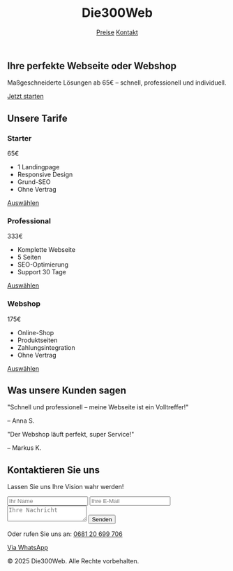 <!DOCTYPE html>
<html lang="de">
<head>
  <meta charset="UTF-8">
  <meta name="viewport" content="width=device-width, initial-scale=1.0">
  <meta name="description" content="Entdecken Sie die perfekte Webseite mit die300web: Günstige Webseiten & Webshops ab 65€. Professionelles Design und schnelle Umsetzung.">
  <meta name="keywords" content="Webseiten, Webshops, Design, Preise, die300web">
  <title>Die300Web - Perfekte Webseiten & Webshops ab 65€</title>
  <script src="https://cdn.tailwindcss.com"></script>
</head>
<body class="bg-gray-50 font-sans text-gray-800">
  <!-- Header -->
  <header class="bg-white shadow-md">
    <div class="container mx-auto px-4 py-4 flex justify-between items-center">
      <h1 class="text-2xl font-bold text-blue-600">Die300Web</h1>
      <nav>
        <a href="#preise" class="text-blue-600 hover:text-blue-800 mx-4">Preise</a>
        <a href="#kontakt" class="text-blue-600 hover:text-blue-800 mx-4">Kontakt</a>
      </nav>
    </div>
  </header>

  <!-- Hero Section -->
  <section class="bg-blue-600 text-white py-20 text-center">
    <div class="container mx-auto px-4">
      <h2 class="text-4xl font-bold mb-4">Ihre perfekte Webseite oder Webshop</h2>
      <p class="text-lg mb-6">Maßgeschneiderte Lösungen ab 65€ – schnell, professionell und individuell.</p>
      <a href="#kontakt" class="bg-white text-blue-600 font-semibold py-3 px-6 rounded-lg hover:bg-gray-100">Jetzt starten</a>
    </div>
  </section>

  <!-- Preise Section -->
  <section id="preise" class="py-16 bg-gray-100">
    <div class="container mx-auto px-4">
      <h2 class="text-3xl font-semibold text-center mb-10">Unsere Tarife</h2>
      <div class="grid grid-cols-1 md:grid-cols-3 gap-8">
        <!-- Tarif 1 -->
        <div class="bg-white p-6 rounded-lg shadow-lg text-center hover:shadow-xl transition">
          <h3 class="text-xl font-bold text-blue-600 mb-2">Starter</h3>
          <p class="text-3xl font-bold text-gray-800 mb-4">65€</p>
          <ul class="text-gray-600 mb-6 space-y-2">
            <li>1 Landingpage</li>
            <li>Responsive Design</li>
            <li>Grund-SEO</li>
            <li>Ohne Vertrag</li>
          </ul>
          <a href="#kontakt" class="bg-blue-600 text-white py-2 px-4 rounded hover:bg-blue-700">Auswählen</a>
        </div>
        <!-- Tarif 2 -->
        <div class="bg-white p-6 rounded-lg shadow-lg text-center hover:shadow-xl transition">
          <h3 class="text-xl font-bold text-blue-600 mb-2">Professional</h3>
          <p class="text-3xl font-bold text-gray-800 mb-4">333€</p>
          <ul class="text-gray-600 mb-6 space-y-2">
            <li>Komplette Webseite</li>
            <li>5 Seiten</li>
            <li>SEO-Optimierung</li>
            <li>Support 30 Tage</li>
          </ul>
          <a href="#kontakt" class="bg-blue-600 text-white py-2 px-4 rounded hover:bg-blue-700">Auswählen</a>
        </div>
        <!-- Tarif 3 -->
        <div class="bg-white p-6 rounded-lg shadow-lg text-center hover:shadow-xl transition">
          <h3 class="text-xl font-bold text-blue-600 mb-2">Webshop</h3>
          <p class="text-3xl font-bold text-gray-800 mb-4">175€</p>
          <ul class="text-gray-600 mb-6 space-y-2">
            <li>Online-Shop</li>
            <li>Produktseiten</li>
            <li>Zahlungsintegration</li>
            <li>Ohne Vertrag</li>
          </ul>
          <a href="#kontakt" class="bg-blue-600 text-white py-2 px-4 rounded hover:bg-blue-700">Auswählen</a>
        </div>
      </div>
    </div>
  </section>

  <!-- Testimonials -->
  <section class="py-16 bg-white">
    <div class="container mx-auto px-4 text-center">
      <h2 class="text-3xl font-semibold mb-6">Was unsere Kunden sagen</h2>
      <div class="grid grid-cols-1 md:grid-cols-2 gap-8">
        <div class="bg-gray-50 p-6 rounded-lg shadow">
          <p class="text-gray-600 italic">"Schnell und professionell – meine Webseite ist ein Volltreffer!"</p>
          <p class="mt-2 font-bold text-blue-600">– Anna S.</p>
        </div>
        <div class="bg-gray-50 p-6 rounded-lg shadow">
          <p class="text-gray-600 italic">"Der Webshop läuft perfekt, super Service!"</p>
          <p class="mt-2 font-bold text-blue-600">– Markus K.</p>
        </div>
      </div>
    </div>
  </section>

  <!-- Kontakt Section -->
  <section id="kontakt" class="bg-blue-600 text-white py-16">
    <div class="container mx-auto px-4 text-center">
      <h2 class="text-3xl font-semibold mb-6">Kontaktieren Sie uns</h2>
      <p class="mb-6">Lassen Sie uns Ihre Vision wahr werden!</p>
      <form id="contactForm" class="max-w-md mx-auto space-y-4" action="https://formspree.io/f/xrblajge" method="POST">
        <input type="text" name="name" placeholder="Ihr Name" class="w-full p-3 rounded-lg bg-white text-gray-800" required>
        <input type="email" name="email" placeholder="Ihre E-Mail" class="w-full p-3 rounded-lg bg-white text-gray-800" required>
        <textarea name="message" placeholder="Ihre Nachricht" class="w-full p-3 rounded-lg bg-white text-gray-800 h-24" required></textarea>
        <button type="submit" class="bg-white text-blue-600 font-semibold py-3 px-6 rounded-lg hover:bg-gray-100">Senden</button>
      </form>
      <p class="mt-6">Oder rufen Sie uns an: <a href="tel:+4368120699706" class="underline hover:text-gray-200">0681 20 699 706</a></p>
      <a href="https://wa.me/4368120699706" class="mt-4 inline-block bg-green-500 text-white py-2 px-4 rounded-lg hover:bg-green-600">Via WhatsApp</a>
    </div>
  </section>

  <!-- Footer -->
  <footer class="bg-gray-800 text-white py-6">
    <div class="container mx-auto px-4 text-center">
      <p>&copy; 2025 Die300Web. Alle Rechte vorbehalten.</p>
    </div>
  </footer>

  <script>
    document.getElementById('contactForm').addEventListener('submit', function(e) {
      e.preventDefault();
      fetch(this.action, {
        method: this.method,
        body: new FormData(this),
        headers: {
          'Accept': 'application/json'
        }
      })
      .then(response => {
        if (response.ok) {
          alert('Vielen Dank! Ihre Nachricht wurde gesendet.');
          this.reset();
        } else {
          throw new Error('Netzwerkantwort war nicht ok');
        }
      })
      .catch(error => {
        alert('Es gab ein Problem beim Senden. Bitte versuchen Sie es später erneut.');
        console.error('Error:', error);
      });
    });
  </script>
</body>
</html>

